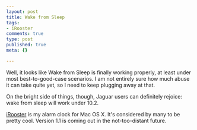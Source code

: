 ```yaml
--- 
layout: post
title: Wake from Sleep
tags: 
- iRooster
comments: true
type: post
published: true
meta: {}

---
```

Well, it looks like Wake from Sleep is finally working properly, at least under most best-to-good-case scenarios. I am not entirely sure how much abuse it can take quite yet, so I need to keep plugging away at that.

On the bright side of things, though, Jaguar users can definitely rejoice: wake from sleep will work under 10.2.

<a href="http://www.sixdollarchimp.com">iRooster</a> is my alarm clock for Mac OS X. It's considered by many to be pretty cool. Version 1.1 is coming out in the not-too-distant future.
